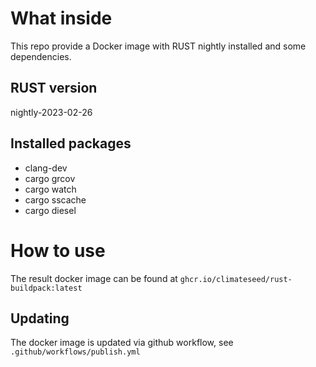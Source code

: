 # What inside
This repo provide a Docker image with RUST nightly installed and some dependencies.

## RUST version
nightly-2023-02-26

## Installed packages
- clang-dev
- cargo grcov
- cargo watch
- cargo sscache
- cargo diesel

# How to use
The result docker image can be found at `ghcr.io/climateseed/rust-buildpack:latest`

## Updating
The docker image is updated via github workflow, see `.github/workflows/publish.yml`